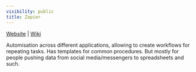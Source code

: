 ```yaml
---
visibility: public
title: Zapier
---
```

[Website](https://zapier.com/) | [Wiki](https://en.wikipedia.org/wiki/Zapier)

Automisation across different applications, allowing to create workflows for repeating tasks. Has templates for common procedures. But mostly for people pushing data from social media/messengers to spreadsheets and such.
